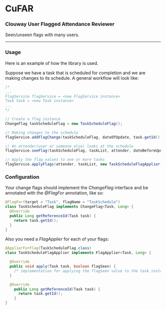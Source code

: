 # CuFAR
### Clouway User Flagged Attendance Reviewer

Seen/unseen flags with many users.

--------------------

### Usage

Here is an example of how the library is used.

Suppose we have a task that is scheduled for completion and we are making changes to its schedule. A general workflow will look like:

```java
/*
...
FlagService flagService = <new FlagService instance>
Task task = <new Task instance>
...
*/

// Create a flag instance
ChangeFlag taskScheduleFlag = new TaskScheduleFlag();

// Making changes to the schedule
flagService.addFlagChange(taskScheduleFlag, dateOfUpdate, task.getId());

// An attender(user or someone else) looks at the schedule
flagService.seeFlag(taskScheduleFlag, taskList, attender, dateBeforeUpdate);

// Apply the flag values to one or more tasks
flagService.applyFlags(attender, taskList, new TaskScheduleFlagApplier());
```

### Configuration

Your change flags should implement the *ChangeFlag* interface and be annotated with the *@FlagFor* annotation, like so:
```java
@FlagFor(target = "Task", flagName = "TaskSchedule")
class TaskScheduleFlag implements ChangeFlag<Task, Long> {
  @Override
  public Long getReferenceId(Task task) {
    return task.getId();
  }
}
```

Also you need a *FlagApplier* for each of your flags:
```java
@ApplierForFlag(TaskScheduleFlag.class)
class TaskScheduleFlagApplier implements FlagApplier<Task, Long> {

  @Override
  public void apply(Task task, boolean flagSeen) {
    /* implementation for applying the flagSeen value to the task instance */
  }

  @Override
    public Long getReferenceId(Task task) {
      return task.getId();
    }
}
```
